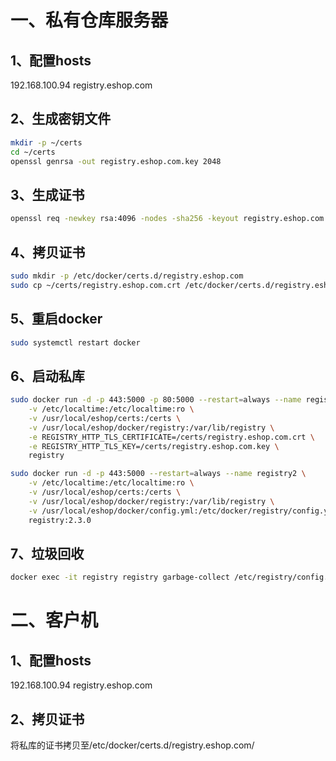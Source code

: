 一、私有仓库服务器
====
1、配置hosts
----
192.168.100.94 registry.eshop.com

2、生成密钥文件
----
```bash
mkdir -p ~/certs
cd ~/certs
openssl genrsa -out registry.eshop.com.key 2048
```

3、生成证书
----
```bash
openssl req -newkey rsa:4096 -nodes -sha256 -keyout registry.eshop.com.key -x509 -days 365 -out registry.eshop.com.crt
```

4、拷贝证书
----
```bash
sudo mkdir -p /etc/docker/certs.d/registry.eshop.com
sudo cp ~/certs/registry.eshop.com.crt /etc/docker/certs.d/registry.eshop.com/
```

5、重启docker
----
```bash
sudo systemctl restart docker
```

6、启动私库
----
```bash
sudo docker run -d -p 443:5000 -p 80:5000 --restart=always --name registry \
    -v /etc/localtime:/etc/localtime:ro \
    -v /usr/local/eshop/certs:/certs \
    -v /usr/local/eshop/docker/registry:/var/lib/registry \
    -e REGISTRY_HTTP_TLS_CERTIFICATE=/certs/registry.eshop.com.crt \
    -e REGISTRY_HTTP_TLS_KEY=/certs/registry.eshop.com.key \
    registry
```
```bash
sudo docker run -d -p 443:5000 --restart=always --name registry2 \
    -v /etc/localtime:/etc/localtime:ro \
    -v /usr/local/eshop/certs:/certs \
    -v /usr/local/eshop/docker/registry:/var/lib/registry \
    -v /usr/local/eshop/docker/config.yml:/etc/docker/registry/config.yml \
    registry:2.3.0
```

7、垃圾回收
----
```bash
docker exec -it registry registry garbage-collect /etc/registry/config.yml
```

二、客户机
====
1、配置hosts
----
192.168.100.94 registry.eshop.com

2、拷贝证书
----
将私库的证书拷贝至/etc/docker/certs.d/registry.eshop.com/